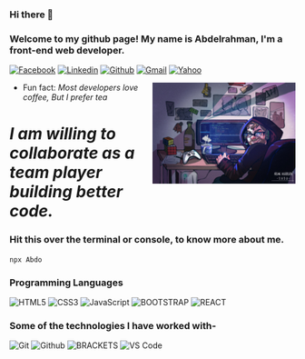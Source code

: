 ### Hi there 👋 
### Welcome to my github page! My name is Abdelrahman, I'm a front-end web developer. 

[![Facebook](https://img.shields.io/badge/-FaceBook-blue?style=flat&logo=Facebook&logoColor=white)](https://www.facebook.com/AbdoAshraf1252000)
[![Linkedin](https://img.shields.io/badge/-LinkedIn-blue?style=flat&logo=Linkedin&logoColor=white)](https://www.linkedin.com/in/abdelrahman-ashraf-883992216/)
[![Github](https://img.shields.io/badge/-Github-000?style=flat&logo=Github&logoColor=white)](https://github.com/Abdelrahman-Ashraf22)
[![Gmail](https://img.shields.io/badge/-Gmail-c14438?style=flat&logo=Gmail&logoColor=white)](mailto:abdo91158@gmail.com)
[![Yahoo](https://img.shields.io/badge/-Yahoo-5b0fbc?style=flat&logo=Yahoo&logoColor=white)](mailto:abdo.ashraf6458@yahoo.com)



<img align="right" alt="img" src="https://github.com/FernandoRoldan93/FernandoRoldan93/blob/master/cover_image.jpg" width="50%" height="auto" />


- Fun fact: *Most developers love coffee, But I prefer tea* 

# *I am willing to collaborate as a team player building better code.*

### Hit this over the terminal or console, to know more about me.
```
npx Abdo
```

### Programming Languages </br>
![HTML5](https://img.shields.io/badge/-HTML5-000000?style=for-the-badge&logo=HTML5)
![CSS3](https://img.shields.io/badge/-CSS3-000000?style=for-the-badge&logo=CSS3)
![JavaScript](https://img.shields.io/badge/-JavaScript-000000?style=for-the-badge&logo=javascript)
![BOOTSTRAP](https://img.shields.io/badge/-Bootstrap-000000?style=for-the-badge&logo=BootStrap)
![REACT](https://img.shields.io/badge/-React-000000?style=for-the-badge&logo=React)


### Some of the technologies I have worked with-</br>
![Git](http://img.shields.io/badge/-Git-000000?style=for-the-badge&logo=Git)
![Github](http://img.shields.io/badge/-Github-000000?style=for-the-badge&logo=Github&logoColor=green)
![BRACKETS](http://img.shields.io/badge/-BRACKETS-000000?style=for-the-badge&logo=brackets)
![VS Code](http://img.shields.io/badge/-VS%20Code-000000?style=for-the-badge&logo=Visual-studio-code&logoColor=blue)
</br></br></br></br>

